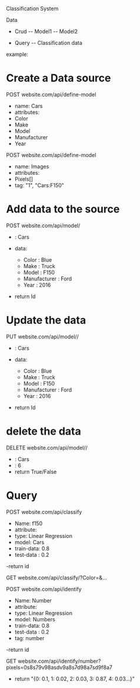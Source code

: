 Classification System

Data
- Crud
-- Model1
-- Model2

- Query
-- Classification data

example:
# Create a Data source
POST website.com/api/define-model
 - name: Cars
 - attributes:
  - Color
  - Make
  - Model
  - Manufacturer
  - Year
  
POST website.com/api/define-model
 - name: Images
 - attributes:
  - Pixels[]
  - tag: "1", "Cars:F150"

# Add data to the source
POST website.com/api/model/<name>
  - <name>: Cars
  - data:
    - Color         : Blue
    - Make          : Truck
    - Model         : F150
    - Manufacturer  : Ford
    - Year          : 2016

  - return Id

# Update the data
PUT website.com/api/model/<name>/<id>
  - <name>: Cars
  - data:
    - Color         : Blue
    - Make          : Truck
    - Model         : F150
    - Manufacturer  : Ford
    - Year          : 2016

  - return Id
  
# delete the data
DELETE website.com/api/model/<name>/<id>
  - <name>: Cars
  - <id>  : 6
  - return True/False

# Query
POST website.com/api/classify
 - Name: f150
 - attribute:
  - type: Linear Regression
  - model: Cars
  - train-data: 0.8
  - test-data : 0.2

  -return id

GET website.com/api/classify/<id>?Color=<color>&...


POST website.com/api/identify
 - Name: Number
 - attribute:
  - type: Linear Regression
  - model: Numbers
  - train-data: 0.8
  - test-data : 0.2
  - tag: number

  -return id
  
GET website.com/api/identify/number?pixels=0s8s79v98asdv9a8s7d98a7sd9f8a7
  - return "{0: 0.1, 1: 0.02, 2: 0.03, 3: 0.87, 4: 0.03...}"